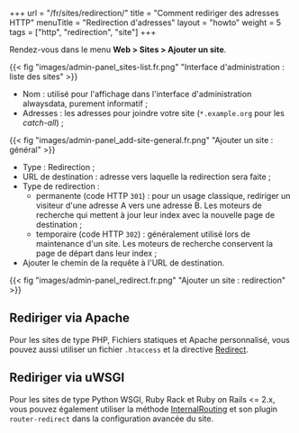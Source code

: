 +++
url = "/fr/sites/redirection/"
title = "Comment rediriger des adresses HTTP"
menuTitle = "Redirection d'adresses"
layout = "howto"
weight = 5
tags = ["http", "redirection", "site"]
+++

Rendez-vous dans le menu **Web > Sites > Ajouter un site**.

{{< fig "images/admin-panel_sites-list.fr.png" "Interface d'administration : liste des sites" >}}

- Nom : utilisé pour l'affichage dans l'interface d'administration alwaysdata, purement informatif ;
- Adresses : les adresses pour joindre votre site (`*.example.org` pour les _catch-all_) ;

{{< fig "images/admin-panel_add-site-general.fr.png" "Ajouter un site : général" >}}

- Type : Redirection ;
- URL de destination : adresse vers laquelle la redirection sera faite ;
- Type de redirection :
     - permanente (code HTTP `301`) : pour un usage classique, rediriger un visiteur d'une adresse A vers une adresse B. Les moteurs de recherche qui mettent à jour leur index avec la nouvelle page de destination ;
     - temporaire (code HTTP `302`) : généralement utilisé lors de maintenance d'un site. Les moteurs de recherche conservent la page de départ dans leur index ;
- Ajouter le chemin de la requête à l'URL de destination.

{{< fig "images/admin-panel_redirect.fr.png" "Ajouter un site : redirection" >}}


## Rediriger via Apache

Pour les sites de type PHP, Fichiers statiques et Apache personnalisé, vous pouvez aussi utiliser un fichier `.htaccess` et la directive [Redirect](https://httpd.apache.org/docs/2.4/fr/mod/mod_alias.html#redirect).

## Rediriger via uWSGI

Pour les sites de type Python WSGI, Ruby Rack et Ruby on Rails <= 2.x, vous pouvez également utiliser la méthode [InternalRouting](https://uwsgi-docs.readthedocs.io/en/latest/InternalRouting.html) et son plugin `router-redirect` dans la configuration avancée du site.
